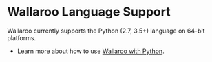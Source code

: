 # Wallaroo Language Support

Wallaroo currently supports the Python (2.7, 3.5+) language on 64-bit platforms.

* Learn more about how to use [Wallaroo with Python](python/intro.md).
